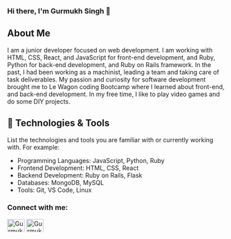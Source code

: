### Hi there, I'm Gurmukh Singh 👋

## About Me

I am a junior developer focused on web development. I am working with HTML, CSS, React, and JavaScript for front-end development, and Ruby, Python for back-end development, and Ruby on Rails framework.
In the past, I had been working as a machinist, leading a team and taking care of task deliverables. My passion and curiosity for software development brought me to Le Wagon coding Bootcamp where I learned about front-end, and back-end development.
In my free time, I like to play video games and do some DIY projects.

## 🔧 Technologies & Tools

List the technologies and tools you are familiar with or currently working with. For example:

- Programming Languages: JavaScript, Python, Ruby
- Frontend Development: HTML, CSS, React
- Backend Development: Ruby on Rails, Flask
- Databases: MongoDB, MySQL
- Tools: Git, VS Code, Linux

<h3 align="left">Connect with me:</h3>
<p align="left">
<a href="https://dev.to/gurmukh300" target="blank"><img align="center" src="https://raw.githubusercontent.com/rahuldkjain/github-profile-readme-generator/master/src/images/icons/Social/devto.svg" alt="Gurmukh" height="30" width="40" /></a>
<a href="https://www.linkedin.com/in/gurmukh-singh-38a1a4246" target="blank"><img align="center" src="https://raw.githubusercontent.com/rahuldkjain/github-profile-readme-generator/master/src/images/icons/Social/linkedin.svg" alt="Gurmukh" height="30" width="40" /></a>
</p>

<!--
**Gurmukh300/Gurmukh300** is a ✨ _special_ ✨ repository because its `README.md` (this file) appears on your GitHub profile.

Here are some ideas to get you started:

- 🔭 I’m currently working on ...
- 🌱 I’m currently learning ...
- 👯 I’m looking to collaborate on ...
- 🤔 I’m looking for help with ...
- 💬 Ask me about ...
- 📫 How to reach me: ...
- 😄 Pronouns: ...
- ⚡ Fun fact: ...
-->
